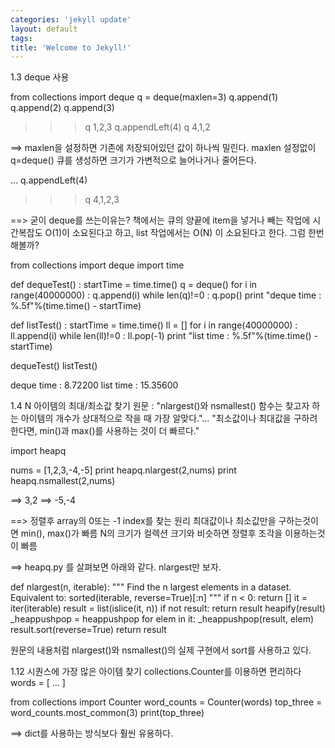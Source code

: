 ```yaml
---
categories: 'jekyll update'
layout: default
tags: 
title: 'Welcome to Jekyll!'
---
```

1.3  deque 사용

from collections import deque
q = deque(maxlen=3)
q.append(1)
q.append(2)
q.append(3)
>>> q
1,2,3
q.appendLeft(4)
>>> q
4,1,2

==> maxlen을 설정하면 기존에 저장되어있던 값이 하나씩 밀린다. maxlen 설정없이 q=deque()   큐를 생성하면 크기가 가변적으로 늘어나거나 줄어든다.

...
q.appendLeft(4)
>>> q
4,1,2,3
 

==> 굳이 deque를 쓰는이유는?
책에서는 큐의 양끝에 item을 넣거나 빼는 작업에 시간복잡도 O(1)이 소요된다고 하고, list 작업에서는 O(N) 이 소요된다고 한다. 그럼 한번 해볼까?

from collections import deque
import time

def dequeTest() :
startTime = time.time()
q = deque()
for i in range(40000000) :
q.append(i)
while len(q)!=0 :
q.pop()
print "deque time : %.5f"%(time.time() - startTime)

def listTest() :
startTime = time.time()
ll = []
for i in range(40000000) :
ll.append(i)
while len(ll)!=0 :
ll.pop(-1)
print "list time : %.5f"%(time.time() - startTime)

dequeTest()
listTest()


deque time : 8.72200
list time  : 15.35600




1.4 N 아이템의 최대/최소값 찾기
원문 : "nlargest()와 nsmallest() 함수는 찾고자 하는 아이템의 개수가 상대적으로 작을 때 가장 알맞다."... "최소값이나 최대값을 구하려 한다면, min()과 max()를 사용하는 것이 더 빠르다."

import heapq
 
nums = [1,2,3,-4,-5]
print heapq.nlargest(2,nums)
print heapq.nsmallest(2,nums)
 
==> 3,2
==> -5,-4
 
==> 정렬후 array의 0또는 -1 index를 찾는 원리
최대값이나 최소값만을 구하는것이면 min(), max()가 빠름
N의 크기가 컬렉션 크기와 비슷하면 정렬후 조각을 이용하는것이 빠름

==> heapq.py 를 살펴보면 아래와 같다. nlargest만 보자.

def nlargest(n, iterable):
    """
	Find the n largest elements in a dataset.
    Equivalent to:  sorted(iterable, reverse=True)[:n]
    """
    if n < 0:
        return []
    it = iter(iterable)
    result = list(islice(it, n))
    if not result:
        return result
    heapify(result)
    _heappushpop = heappushpop
    for elem in it:
        _heappushpop(result, elem)
    result.sort(reverse=True)
    return result

원문의 내용처럼 nlargest()와 nsmallest()의 실제 구현에서 sort를 사용하고 있다.



1.12 시퀀스에 가장 많은 아이템 찾기
collections.Counter를 이용하면 편리하다
words = [ ... ]
 
from collections import Counter
word_counts = Counter(words)
top_three = word_counts.most_common(3)
print(top_three)
 
==> dict를 사용하는 방식보다 훨씬 유용하다.